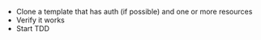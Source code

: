 - Clone a template that has auth (if possible) and one or more resources
- Verify it works
- Start TDD
